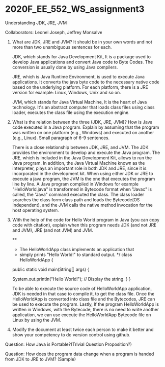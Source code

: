 # 2020F_EE_552_WS_assignment3
Understanding JDK, JRE, JVM

Collaborators: Leonel Joseph, Jeffrey Monsalve
 

1. What are JDK, JRE and JVM? It should be in your own words and not more than two unambiguous sentences for each.

   JDK, which stands for Java Development Kit, It is a package used to develop Java applications and convert Java code to Byte Codes. The conversion is usually done by    using Java compilers.

   JRE, which is Java Runtime Environment, is used to execute Java applications. It converts the java byte code to the necessary native code based on the underlying    platform. For each platform, there is a JRE version for example: Linux, Windows, Unix and so on.

   JVM, which stands for Java Virtual Machine, It is the heart of Java technology. It's an abstract computer that loads class files using class loader, executes the    class file using the execution engine.


2. What is the relation between the three (JDK, JRE, JVM)? How is Java code executed in a Java program. Explain by assuming that the program was written on one platform (e.g., Windows) and executed on another (e.g., Linux). Small paragraph of 6-9 sentences.

   There is a close relationship between JDK, JRE, and JVM. The JDK provides the environment to develop and execute the Java program. The JRE, which is included in the    Java Development Kit, allows to run the Java program. In addition, the Java Virtual Machine known as the interpreter, plays an important role in both JDK and JRE,    since it is incorporated in the development kit. When using either JDK or JRE to execute a java program, the JVM is the one that executes the program line by line.    A Java program compiled in Windows for example "HelloWorld.java" is transformed in Bytecode format when "Javac" is called, the "Java" command executed the class.    The class loader searches the class form class path and loads the Bytecode(OS Independent), and the JVM calls the native method invocation for the host operating    system.


3. With the help of the code for Hello World program in Java (you can copy code with citation), explain when this program needs JDK (and not JRE and JVM), JRE (and not JVM) and JVM.

    **
    * The HelloWorldApp class implements an application that
    * simply prints "Hello World!" to standard output.
    */
    class HelloWorldApp {

    public static void main(String[] args) {

    System.out.println("Hello World!"); // Display the string.
        }
     }

    To be able to execute the source code of HelloWorldApp application, JDK is needed   in that case to compile it, to get the class file. Once the HelloWorldApp is        converted into class file and the Bytecodes, JRE can be used to execute the program. Lastly, If the program HelloWorldApp is written in Windows, with the            Bytecode, there is no need to write another application, we can use execute the HelloWorldApp Bytecode file on Linux by using the JVM. 


4. Modify the document at least twice each person to make it better and show your competency to do version control using github.


Question: How Java is Portable?(Trivial Question Proposition?)

Question: How does the program data change when a program is handed from JDK to JRE to JVM? (Sample)